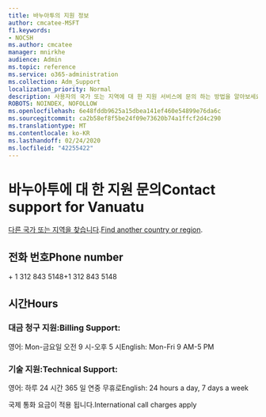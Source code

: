 ```yaml
---
title: 바누아투의 지원 정보
author: cmcatee-MSFT
f1.keywords:
- NOCSH
ms.author: cmcatee
manager: mnirkhe
audience: Admin
ms.topic: reference
ms.service: o365-administration
ms.collection: Adm_Support
localization_priority: Normal
description: 사용자의 국가 또는 지역에 대 한 지원 서비스에 문의 하는 방법을 알아보세요.
ROBOTS: NOINDEX, NOFOLLOW
ms.openlocfilehash: 6e48fddb9625a15dbea141ef460e54899e76da6c
ms.sourcegitcommit: ca2b58ef8f5be24f09e73620b74a1ffcf2d4c290
ms.translationtype: MT
ms.contentlocale: ko-KR
ms.lasthandoff: 02/24/2020
ms.locfileid: "42255422"
---
```

# <a name="contact-support-for-vanuatu"></a><span data-ttu-id="e4bea-103">바누아투에 대 한 지원 문의</span><span class="sxs-lookup"><span data-stu-id="e4bea-103">Contact support for Vanuatu</span></span>

<span data-ttu-id="e4bea-104">[다른 국가 또는 지역을 찾습니다](../contact-support-for-business-products.md).</span><span class="sxs-lookup"><span data-stu-id="e4bea-104">[Find another country or region](../contact-support-for-business-products.md).</span></span>

## <a name="phone-number"></a><span data-ttu-id="e4bea-105">전화 번호</span><span class="sxs-lookup"><span data-stu-id="e4bea-105">Phone number</span></span>
<span data-ttu-id="e4bea-106">+ 1 312 843 5148</span><span class="sxs-lookup"><span data-stu-id="e4bea-106">+1 312 843 5148</span></span>

## <a name="hours"></a><span data-ttu-id="e4bea-107">시간</span><span class="sxs-lookup"><span data-stu-id="e4bea-107">Hours</span></span>
### <a name="billing-support"></a><span data-ttu-id="e4bea-108">대금 청구 지원:</span><span class="sxs-lookup"><span data-stu-id="e4bea-108">Billing Support:</span></span>

<span data-ttu-id="e4bea-109">영어: Mon-금요일 오전 9 시-오후 5 시</span><span class="sxs-lookup"><span data-stu-id="e4bea-109">English: Mon-Fri 9 AM-5 PM</span></span>

### <a name="technical-support"></a><span data-ttu-id="e4bea-110">기술 지원:</span><span class="sxs-lookup"><span data-stu-id="e4bea-110">Technical Support:</span></span>

<span data-ttu-id="e4bea-111">영어: 하루 24 시간 365 일 연중 무휴로</span><span class="sxs-lookup"><span data-stu-id="e4bea-111">English: 24 hours a day, 7 days a week</span></span>

<span data-ttu-id="e4bea-112">국제 통화 요금이 적용 됩니다.</span><span class="sxs-lookup"><span data-stu-id="e4bea-112">International call charges apply</span></span>
